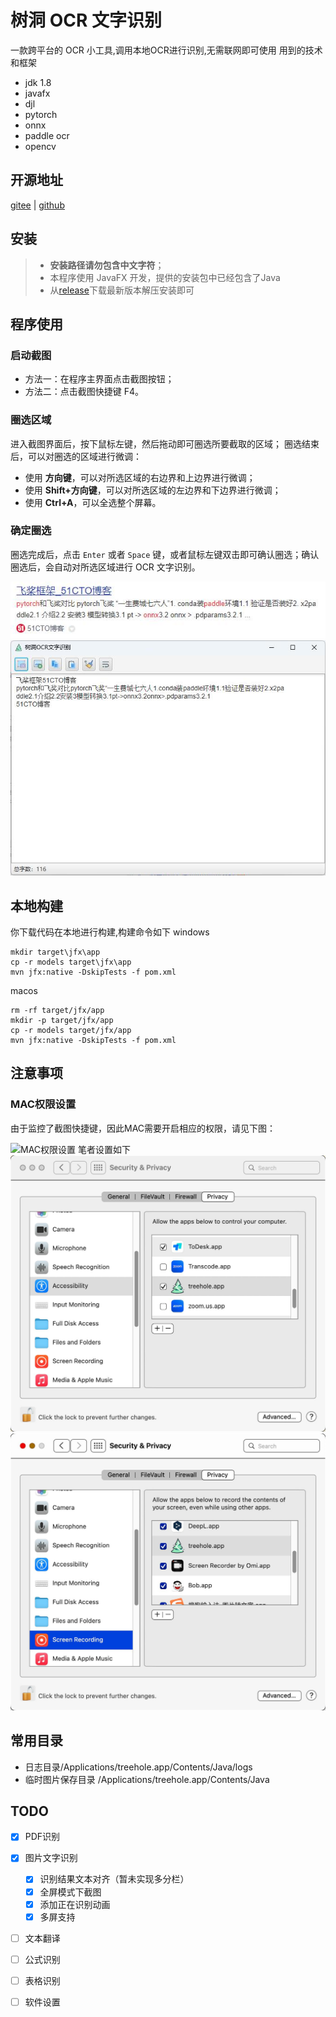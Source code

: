 # 树洞 OCR 文字识别
一款跨平台的 OCR 小工具,调用本地OCR进行识别,无需联网即可使用
用到的技术和框架
- jdk 1.8
- javafx
- djl
- pytorch
- onnx
- paddle ocr
- opencv

## 开源地址
[gitee](https://gitee.com/ppnt/tools-ocr) | [github](https://github.com/litongjava/tools-ocr)
## 安装
> - **安装路径请勿包含中文字符**；
> - 本程序使用 JavaFX 开发，提供的安装包中已经包含了Java
> - 从[release](https://github.com/litongjava/tools-ocr/releases/)下载最新版本解压安装即可


## 程序使用
### 启动截图
- 方法一：在程序主界面点击截图按钮；
- 方法二：点击截图快捷键 F4。

### 圈选区域
进入截图界面后，按下鼠标左键，然后拖动即可圈选所要截取的区域；
圈选结束后，可以对圈选的区域进行微调：
- 使用 **方向键**，可以对所选区域的右边界和上边界进行微调；
- 使用 **Shift+方向键**，可以对所选区域的左边界和下边界进行微调；
- 使用 **Ctrl+A**，可以全选整个屏幕。

### 确定圈选
圈选完成后，点击 `Enter` 或者 `Space` 键，或者鼠标左键双击即可确认圈选；确认圈选后，会自动对所选区域进行 OCR 文字识别。

![](readme_files/3.jpg)
![](readme_files/4.jpg)

## 本地构建
你下载代码在本地进行构建,构建命令如下
windows
```
mkdir target\jfx\app
cp -r models target\jfx\app
mvn jfx:native -DskipTests -f pom.xml
```

macos
```shell script
rm -rf target/jfx/app
mkdir -p target/jfx/app
cp -r models target/jfx/app
mvn jfx:native -DskipTests -f pom.xml
```

## 注意事项
### MAC权限设置
由于监控了截图快捷键，因此MAC需要开启相应的权限，请见下图：

![MAC权限设置](http://img.ifish.fun/Fo31NZQIhPNF6m7gOorRGDuKvaZ_)
笔者设置如下
![1](readme_files/1.jpg)
![2](readme_files/2.jpg)

## 常用目录
- 日志目录/Applications/treehole.app/Contents/Java/logs
- 临时图片保存目录 /Applications/treehole.app/Contents/Java
## TODO
- [x] PDF识别
- [x] 图片文字识别
  - [x] 识别结果文本对齐（暂未实现多分栏）
  - [x] 全屏模式下截图
  - [x] 添加正在识别动画
  - [x] 多屏支持
- [ ] 文本翻译
- [ ] 公式识别
- [ ] 表格识别
- [ ] 软件设置

